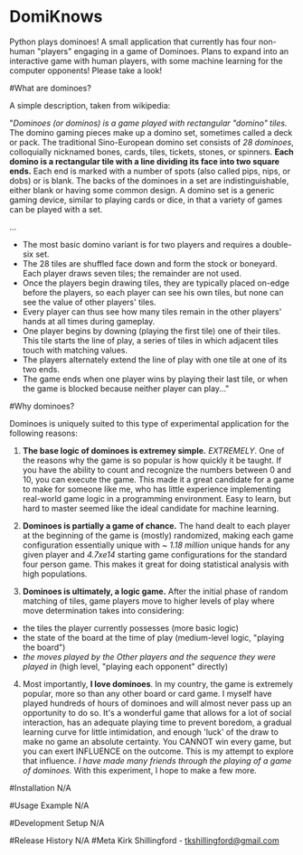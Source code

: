 # DomiKnows
Python plays dominoes! A small application that currently has four non-human "players" engaging in a game of Dominoes. Plans to expand into an interactive game with human players, with some machine learning for the computer opponents! Please take a look!

#What are dominoes?

A simple description, taken from wikipedia:

"*Dominoes (or dominos) is a game played with rectangular "domino" tiles.* The domino gaming pieces make up a domino set, sometimes called a deck or pack. The traditional Sino-European domino set consists of *28 dominoes*, colloquially nicknamed bones, cards, tiles, tickets, stones, or spinners. **Each domino is a rectangular tile with a line dividing its face into two square ends.** Each end is marked with a number of spots (also called pips, nips, or dobs) or is blank. The backs of the dominoes in a set are indistinguishable, either blank or having some common design. A domino set is a generic gaming device, similar to playing cards or dice, in that a variety of games can be played with a set.

...

- The most basic domino variant is for two players and requires a double-six set. 
- The 28 tiles are shuffled face down and form the stock or boneyard. Each player draws seven tiles; the remainder are not used. 
- Once the players begin drawing tiles, they are typically placed on-edge before the players, so each player can see his own tiles, but none can see the value of other players' tiles. 
- Every player can thus see how many tiles remain in the other players' hands at all times during gameplay. 
- One player begins by downing (playing the first tile) one of their tiles. This tile starts the line of play, a series of tiles in which adjacent tiles touch with matching values. 
- The players alternately extend the line of play with one tile at one of its two ends. 
- The game ends when one player wins by playing their last tile, or when the game is blocked because neither player can play..."

#Why dominoes?

Dominoes is uniquely suited to this type of experimental application for the following reasons:

1. **The base logic of dominoes is extremey simple.** *EXTREMELY*. One of the reasons why the game is so popular is how quickly it be taught. If you have the ability to count and recognize the numbers between 0 and 10, you can execute the game. This made it a great candidate for a game to make for someone like me, who has little experience implementing real-world game logic in a programming environment. Easy to learn, but hard to master seemed like the ideal candidate for machine learning.

2. **Dominoes is partially a game of chance.** The hand dealt to each player at the beginning of the game is (mostly) randomized, making each game configuration essentially unique with ~ *1.18 million* unique hands for any given player and *4.7xe14* starting game configurations for the standard four person game. This makes it great for doing statistical analysis with high populations. 

3. **Dominoes is ultimately, a logic game.** After the initial phase of random matching of tiles, game players move to higher levels of play where move determination takes into considering:

  - the tiles the player currently possesses (more basic logic)
  - the state of the board at the time of play (medium-level logic, "playing the board")
  - *the moves played by the Other players and the sequence they were played in* (high level, "playing each opponent" directly)

4. Most importantly, **I love dominoes**. In my country, the game is extremely popular, more so than any other board or card game. I myself have played hundreds of hours of dominoes and will almost never pass up an opportunity to do so. It's a wonderful game that allows for a lot of social interaction, has an adequate playing time to prevent boredom, a gradual learning curve for little intimidation, and enough 'luck' of the draw to make no game an absolute certainty. You CANNOT win every game, but you can exert INFLUENCE on the outcome. This is my attempt to explore that influence. *I have made many friends through the playing of a game of dominoes.* With this experiment, I hope to make a few more. 

#Installation
N/A

#Usage Example
N/A

#Development Setup
N/A

#Release History
N/A
#Meta
Kirk Shillingford - tkshillingford@gmail.com
